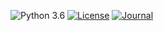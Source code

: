 ![Python 3.6](https://img.shields.io/badge/Python-3.6-orange.svg)
[![License](https://img.shields.io/badge/License-MIT-orange.svg)](license)
[![Journal](https://img.shields.io/badge/JOURNAL-doi:xxx.xxx.xxx-orange.svg)](license)